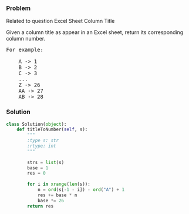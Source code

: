 ### Problem
Related to question Excel Sheet Column Title

Given a column title as appear in an Excel sheet, return its corresponding column number.
<pre>
For example:

    A -> 1
    B -> 2
    C -> 3
    ...
    Z -> 26
    AA -> 27
    AB -> 28 
</pre>
### Solution
```python
class Solution(object):
    def titleToNumber(self, s):
        """
        :type s: str
        :rtype: int
        """
        
        strs = list(s)
        base = 1
        res = 0
        
        for i in xrange(len(s)):
            n = ord(s[-1 - i]) - ord("A") + 1
            res += base * n
            base *= 26
        return res
        
```